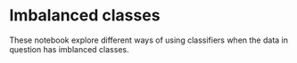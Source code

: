 # Imbalanced classes

These notebook explore different ways of using classifiers when the data in question has imblanced classes. 
